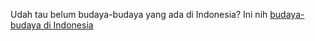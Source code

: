 Udah tau belum budaya-budaya yang ada di Indonesia? Ini nih [budaya-budaya di Indonesia](budaya/budaya.md)